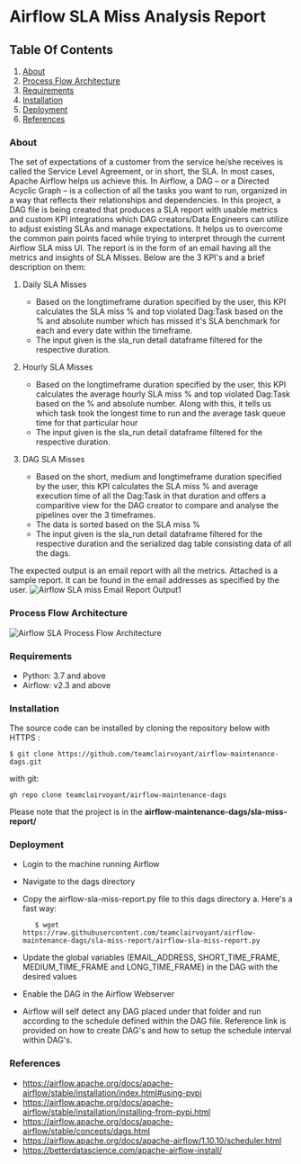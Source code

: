 # Airflow SLA Miss Analysis Report
## Table Of Contents
1. [About](##about)
2. [Process Flow Architecture](##process-flow-architecture)
3. [Requirements](##requirements)
4. [Installation](##installation)
5. [Deployment](##deployment)
6. [References](##references)


### About

The set of expectations of a customer from the service he/she receives is called the Service Level Agreement, or in short, the SLA. 
In most cases, Apache Airflow helps us achieve this. In Airflow, a DAG – or a Directed Acyclic Graph – is a collection of all the tasks you want to run, organized in a way that reflects their relationships and dependencies. In this project, a DAG file is being created that produces a SLA report with usable metrics and custom KPI integrations which DAG creators/Data Engineers can utilize to adjust existing SLAs and manage expectations. It helps us to overcome the common pain points faced while trying to interpret through the current Airflow SLA miss UI. The report is in the form of an email having all the metrics and insights of SLA Misses. Below are the 3 KPI's and a brief description on them:

1. Daily SLA Misses
    - Based on the longtimeframe duration specified by the user, this KPI calculates the SLA miss % and top violated Dag:Task based on the % and absolute number which has missed it's SLA benchmark for each and every date within the timeframe.
    - The input given is the sla_run detail dataframe filtered for the respective duration.

2. Hourly SLA Misses
    - Based on the longtimeframe duration specified by the user, this KPI calculates the average hourly SLA miss % and top violated Dag:Task based on the % and absolute number. Along with this, it tells us which task took the longest time to run and the average task queue time for that particular hour
    - The input given is the sla_run detail dataframe filtered for the respective duration.

2. DAG SLA Misses
    - Based on the short, medium and longtimeframe duration specified by the user, this KPI calculates the SLA miss % and average execution time of all the Dag:Task in that duration and offers a comparitive view for the DAG creator to compare and analyse the pipelines over the 3 timeframes.
    - The data is sorted based on the SLA miss %
    - The input given is the sla_run detail dataframe filtered for the respective duration and the serialized dag table consisting data of all the dags.



The expected output is an email report with all the metrics. Attached is a sample report. It can be found in the email addresses as specified by the user.
![Airflow SLA miss Email Report Output1](https://user-images.githubusercontent.com/8946659/191114427-e5ff894d-c888-43d3-920f-b36efa9bdb7b.png)


### Process Flow Architecture
![Airflow SLA Process Flow Architecture](https://user-images.githubusercontent.com/8946659/191114560-2368e2df-916a-4f66-b1ac-b6cfe0b35a47.png)

### Requirements
- Python: 3.7 and above
- Airflow: v2.3 and above

### Installation
The source code can be installed by cloning the repository below
with HTTPS :

    $ git clone https://github.com/teamclairvoyant/airflow-maintenance-dags.git

with git:

    gh repo clone teamclairvoyant/airflow-maintenance-dags

Please note that the project is in the **airflow-maintenance-dags/sla-miss-report/**

### Deployment
- Login to the machine running Airflow
- Navigate to the dags directory
- Copy the airflow-sla-miss-report.py file to this dags directory
a. Here's a fast way:

         $ wget https://raw.githubusercontent.com/teamclairvoyant/airflow-maintenance-dags/sla-miss-report/airflow-sla-miss-report.py
- Update the global variables (EMAIL_ADDRESS, SHORT_TIME_FRAME, MEDIUM_TIME_FRAME and LONG_TIME_FRAME) in the DAG with the desired values
- Enable the DAG in the Airflow Webserver
- Airflow will self detect any DAG placed under that folder and run according to the schedule defined within the DAG file. Reference link is provided on how to create DAG's and how to setup the schedule interval within DAG's.

### References
        
- https://airflow.apache.org/docs/apache-airflow/stable/installation/index.html#using-pypi
- https://airflow.apache.org/docs/apache-airflow/stable/installation/installing-from-pypi.html
- https://airflow.apache.org/docs/apache-airflow/stable/concepts/dags.html
- https://airflow.apache.org/docs/apache-airflow/1.10.10/scheduler.html
- https://betterdatascience.com/apache-airflow-install/